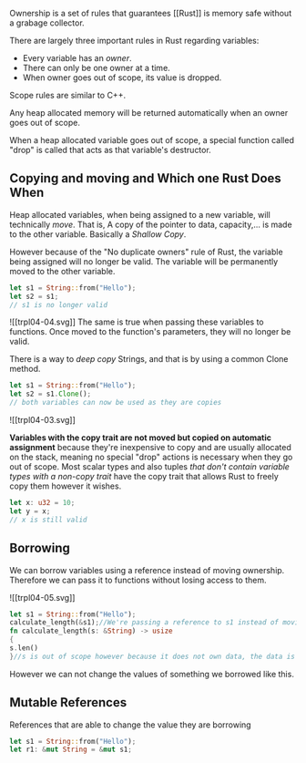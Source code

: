 Ownership is a set of rules that guarantees [[Rust]] is memory safe without a grabage collector. 

There are largely three important rules in Rust regarding variables:

* Every variable has an *owner*.
* There can only be one owner at a time.
* When owner goes out of scope, its value is dropped.

Scope rules are similar to C++.

Any heap allocated memory will be returned automatically when an owner goes out of scope.

When a heap allocated variable goes out of scope, a special function called "drop" is called that acts as that variable's destructor.

## Copying and moving and Which one Rust Does When

Heap allocated variables, when being assigned to a new variable, will technically *move*. That is, A copy of the pointer to data, capacity,... is made to the other variable. Basically a *Shallow Copy*.

However because of the "No duplicate owners" rule of Rust, the variable being assigned will no longer be valid. The variable will be permanently moved to the other variable.

```Rust
let s1 = String::from("Hello");
let s2 = s1;
// s1 is no longer valid
```
![[trpl04-04.svg]]
The same is true when passing these variables to functions. Once moved to the function's parameters, they will no longer be valid.

There is a way to *deep copy* Strings, and that is by using a common Clone method.

```Rust
let s1 = String::from("Hello");
let s2 = s1.Clone();
// both variables can now be used as they are copies
```
![[trpl04-03.svg]]

**Variables with the copy trait are not moved but copied on automatic assignment** because they're inexpensive to copy and are usually allocated on the stack, meaning no special "drop" actions is necessary when they go out of scope. Most scalar types and also tuples *that don't contain variable types with a non-copy trait* have the copy trait that allows Rust to freely copy them however it wishes.

```Rust
let x: u32 = 10;
let y = x;
// x is still valid
```

## Borrowing

We can borrow variables using a reference instead of moving ownership. Therefore we can pass it to functions without losing access to them. 

![[trpl04-05.svg]]

```Rust
let s1 = String::from("Hello");
calculate_length(&s1);//We're passing a reference to s1 instead of moving it to the function parameter
fn calculate_length(s: &String) -> usize
{
s.len()
}//s is out of scope however because it does not own data, the data is not dropped.
```

However we can not change the values of something we borrowed like this.

## Mutable References

References that are able to change the value they are borrowing

```Rust
let s1 = String::from("Hello");
let r1: &mut String = &mut s1;
```